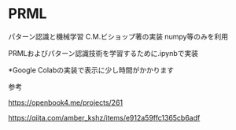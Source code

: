 # PRML
パターン認識と機械学習 C.M.ビショップ著の実装 numpy等のみを利用

PRMLおよびパターン認識技術を学習するために.ipynbで実装



*Google Colabの実装で表示に少し時間がかかります

参考

https://openbook4.me/projects/261


https://qiita.com/amber_kshz/items/e912a59ffc1365cb6adf
